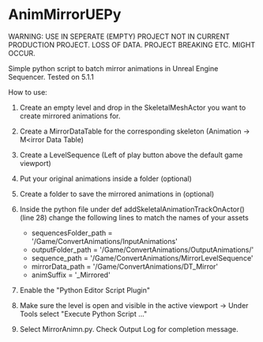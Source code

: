 # AnimMirrorUEPy

WARNING:
USE IN SEPERATE (EMPTY) PROJECT NOT IN CURRENT PRODUCTION PROJECT. LOSS OF DATA. PROJECT BREAKING ETC. MIGHT OCCUR.


Simple python script to batch mirror animations in Unreal Engine Sequencer.
Tested on 5.1.1

How to use:
1. Create an empty level and drop in the SkeletalMeshActor you want to create mirrored animations for. 
2. Create a MirrorDataTable for the corresponding skeleton (Animation -> M<irror Data Table)
3. Create a LevelSequence (Left of play button above the default game viewport)
4. Put your original animations inside a folder (optional)
5. Create a folder to save the mirrored animations in (optional)
6. Inside the python file under def addSkeletalAnimationTrackOnActor() (line 28) change the following lines to match the names of your assets

    - sequencesFolder_path = '/Game/ConvertAnimations/InputAnimations'
    - outputFolder_path = '/Game/ConvertAnimations/OutputAnimations/'
    - sequence_path = '/Game/ConvertAnimations/MirrorLevelSequence'
    - mirrorData_path = '/Game/ConvertAnimations/DT_Mirror'
    - animSuffix = '_Mirrored'
7. Enable the "Python Editor Script Plugin"
8. Make sure the level is open and visible in the active viewport -> Under Tools select "Execute Python Script ..."
9. Select MirrorAnimn.py. Check Output Log for completion message.

